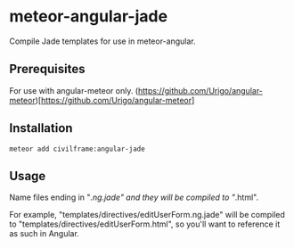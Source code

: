 # meteor-angular-jade
Compile Jade templates for use in meteor-angular.

## Prerequisites
For use with angular-meteor only. (https://github.com/Urigo/angular-meteor)[https://github.com/Urigo/angular-meteor]

## Installation
```meteor add civilframe:angular-jade```

## Usage
Name files ending in "*.ng.jade" and they will be compiled to "*.html".

For example, "templates/directives/editUserForm.ng.jade" will be compiled to "templates/directives/editUserForm.html", so you'll want to reference it as such in Angular.

